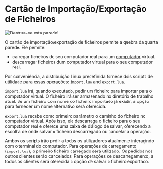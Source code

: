 # Cartão de Importação/Exportação de Ficheiros
![Destrua-se esta parede!](item:oc2:file_import_export_card)

O cartão de importação/exportação de ficheiros permite a quebra da quarta parede. Ele permite:
- carregar ficheiros do seu computador real para um [computador](../block/computer.md) virtual.
- descarregar ficheiros dum computador virtual para o seu computador real.

Por conveniência, a distribuição Linux predefinida fornece dois scripts de utilidade para essas operações: `import.lua` and `export.lua`.

`import.lua` irá, quando executado, pedir um ficheiro para importar para o computador virtual. O ficheiro irá ser armazenado no diretório de trabalho atual. Se um ficheiro com nome do ficheiro importado já existir, a opção para fornecer um nome alternativo será oferecida.

`export.lua` recebe como primeiro parâmetro o caminho do ficheiro no computador virtual. Após isso, ele descarrega o ficheiro para o seu computador real e oferece uma caixa de diálogo de salvar, oferecendo a escolha de onde salvar o ficheiro descarregado ou cancelar a operação.

Ambos os scripts irão pedir a todos os utilizadores atualmente interagindo com o terminal do computador. Para operações de carregamento (`import.lua`), o primeiro ficheiro carregado será utilizado. Os pedidos nos outros clientes serão cancelados. Para operações de descarregamento, a todos os clientes será oferecida a opção de salvar o ficheiro exportado. 
